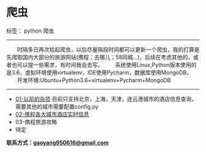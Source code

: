 # 爬虫

标签： python 爬虫

---
&emsp;&emsp;时隔多日再次拾起爬虫，以后尽量隔段时间都可以更新一个爬虫，我的打算是先爬取国内大部分的旅游网站(携程；去哪儿；58同城...)，后续在考虑其他的，或者也可以提一些需求，有时间我会去写。
&emsp;&emsp;系统使用Linux,Python版本使用的是3.6，虚拟环境使用virtualenv，IDE使用Pycharm，数据库使用MongoDB。
&emsp;&emsp;开发环境:Ubuntu+Python3.6+virtualenv+Pycharm+MongoDB

---

 - [01-以前的杂项][1]
目前只支持北京，上海，天津，连云港城市的酒店信息查询，需要其他的城市需要配置config.py
 - [02-携程各大城市酒店实时信息][2]
 - 03-携程旅游攻略
 - 待定

**联系方式：gaoyang950616@gmail.com**
 


  [1]: https://github.com/gyileng/python-spider/tree/master/00-%E6%9D%82%E9%A1%B9
  [2]: https://github.com/gyileng/python-spider/tree/master/01-%E6%90%BA%E7%A8%8B
